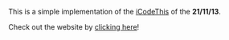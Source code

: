 This is a simple implementation of the [iCodeThis](https://icodethis.com) of the **21/11/13**. 

Check out the website by [clicking here](https://fulminazzo.github.io/iCodeThis_UserCards/)!